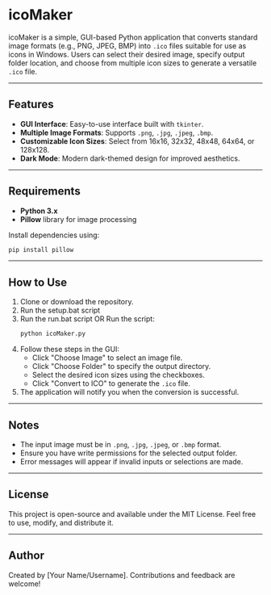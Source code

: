 # icoMaker

icoMaker is a simple, GUI-based Python application that converts standard image formats (e.g., PNG, JPEG, BMP) into `.ico` files suitable for use as icons in Windows. Users can select their desired image, specify output folder location, and choose from multiple icon sizes to generate a versatile `.ico` file.

---

## Features
- **GUI Interface**: Easy-to-use interface built with `tkinter`.
- **Multiple Image Formats**: Supports `.png`, `.jpg`, `.jpeg`, `.bmp`.
- **Customizable Icon Sizes**: Select from 16x16, 32x32, 48x48, 64x64, or 128x128.
- **Dark Mode**: Modern dark-themed design for improved aesthetics.

---

## Requirements
- **Python 3.x**
- **Pillow** library for image processing

Install dependencies using:
```bash
pip install pillow
```

---

## How to Use
1. Clone or download the repository.
2. Run the setup.bat script
3. Run the run.bat script OR
   Run the script:
   ```bash
   python icoMaker.py
   ```
5. Follow these steps in the GUI:
   - Click "Choose Image" to select an image file.
   - Click "Choose Folder" to specify the output directory.
   - Select the desired icon sizes using the checkboxes.
   - Click "Convert to ICO" to generate the `.ico` file.
6. The application will notify you when the conversion is successful.

---

## Notes
- The input image must be in `.png`, `.jpg`, `.jpeg`, or `.bmp` format.
- Ensure you have write permissions for the selected output folder.
- Error messages will appear if invalid inputs or selections are made.

---

## License
This project is open-source and available under the MIT License. Feel free to use, modify, and distribute it.

---

## Author
Created by [Your Name/Username]. Contributions and feedback are welcome!

